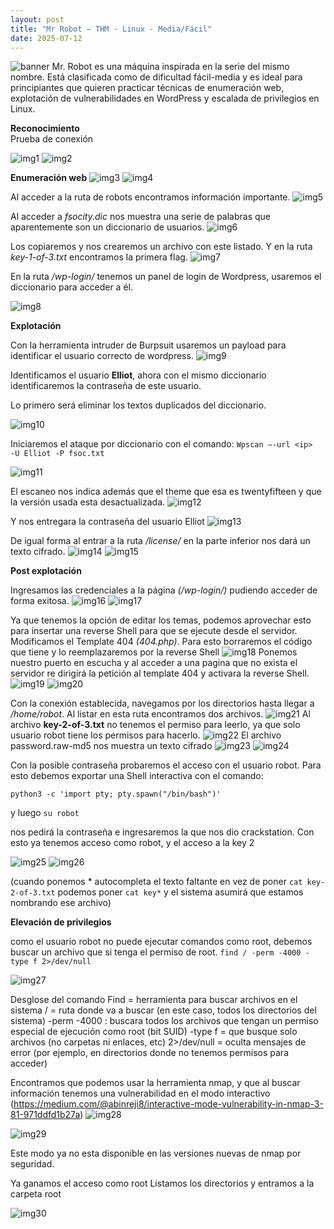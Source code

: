 ```yaml
---
layout: post
title: "Mr Robot – THM - Linux - Media/Fácil"
date: 2025-07-12
---
```

![banner](/secnotes/assets/img/mr_robot/banner.png)
Mr. Robot es una máquina inspirada en la serie del mismo nombre. Está clasificada como de dificultad fácil-media y es ideal para principiantes que quieren practicar técnicas de enumeración web, explotación de vulnerabilidades en WordPress y escalada de privilegios en Linux.

**Reconocimiento**  
Prueba de conexión

 ![img1](/secnotes/assets/img/mr_robot/1.png)
 ![img2](/secnotes/assets/img/mr_robot/2.png)
 
**Enumeración web**
 ![img3](/secnotes/assets/img/mr_robot/3.png)
 ![img4](/secnotes/assets/img/mr_robot/4.png)
 
Al acceder a la ruta de robots encontramos información importante.
 ![img5](/secnotes/assets/img/mr_robot/5.png)
 
Al acceder a _fsocity.dic_ nos muestra una serie de palabras que aparentemente son un diccionario de usuarios.
 ![img6](/secnotes/assets/img/mr_robot/6.png)
 
Los copiaremos y nos crearemos un archivo con este listado. Y en la ruta _key-1-of-3.txt_ encontramos la primera flag.
 ![img7](/secnotes/assets/img/mr_robot/7.png)
 
En la ruta _/wp-login/_ tenemos un panel de login de Wordpress, usaremos el diccionario para acceder a él.
 
 ![img8](/secnotes/assets/img/mr_robot/8.png)


**Explotación**

Con la herramienta intruder de Burpsuit usaremos un payload para identificar el usuario correcto de wordpress. 
 ![img9](/secnotes/assets/img/mr_robot/9.png)
 

Identificamos el usuario **Elliot**, ahora con el mismo diccionario identificaremos la contraseña de este usuario.

Lo primero será eliminar los textos duplicados del diccionario.

 ![img10](/secnotes/assets/img/mr_robot/10.png)
 
Iniciaremos el ataque por diccionario con el comando:
`Wpscan –-url <ip>  -U Elliot -P fsoc.txt`

 ![img11](/secnotes/assets/img/mr_robot/11.png)
 
El escaneo nos indica además que el theme que esa es twentyfifteen y que la versión usada esta desactualizada.
 ![img12](/secnotes/assets/img/mr_robot/12.png)
 
Y nos entregara la contraseña del usuario Elliot 
 ![img13](/secnotes/assets/img/mr_robot/13.png)
 
De igual forma al entrar a la ruta _/license/_ en la parte inferior nos dará un texto cifrado.
 ![img14](/secnotes/assets/img/mr_robot/14.png)
  ![img15](/secnotes/assets/img/mr_robot/15.png)
 
**Post explotación**

Ingresamos las credenciales a la página _(/wp-login/)_ pudiendo acceder de forma exitosa.
 ![img16](/secnotes/assets/img/mr_robot/16.png)
 ![img17](/secnotes/assets/img/mr_robot/17.png)
  
Ya que tenemos la opción de editar los temas, podemos aprovechar esto para insertar una reverse Shell para que se ejecute desde el servidor.
Modificamos el Template 404 _(404.php)_. Para esto borraremos el código que tiene y lo reemplazaremos por la reverse Shell 
  ![img18](/secnotes/assets/img/mr_robot/18.png)
Ponemos nuestro puerto en escucha y al acceder a una pagina que no exista el servidor re dirigirá la petición al template 404 y activara la reverse Shell.
 ![img19](/secnotes/assets/img/mr_robot/19.png)
 ![img20](/secnotes/assets/img/mr_robot/20.png)
  
Con la conexión establecida, navegamos por los directorios hasta llegar a _/home/robot_. Al listar en esta ruta encontramos dos archivos.
 ![img21](/secnotes/assets/img/mr_robot/21.png)
Al archivo **key-2-of-3.txt** no tenemos el permiso para leerlo, ya que solo usuario robot tiene los permisos para hacerlo.
  ![img22](/secnotes/assets/img/mr_robot/22.png)
El archivo password.raw-md5 nos muestra un texto cifrado
![img23](/secnotes/assets/img/mr_robot/23.png) 
![img24](/secnotes/assets/img/mr_robot/24.png)

Con la posible contraseña probaremos el acceso con el usuario robot. Para esto debemos exportar una Shell interactiva con el comando:

`python3 -c 'import pty; pty.spawn("/bin/bash")'`

y luego `su robot`

nos pedirá la contraseña e ingresaremos la que nos dio crackstation. 
Con esto ya tenemos acceso como robot, y el acceso a la key 2

  ![img25](/secnotes/assets/img/mr_robot/25.png)
  ![img26](/secnotes/assets/img/mr_robot/26.png)
  
(cuando ponemos * autocompleta el texto faltante en vez de poner `cat key-2-of-3.txt` podemos poner `cat key*`  y el sistema asumirá que estamos nombrando ese archivo)

**Elevación de privilegios**

como el usuario robot no puede ejecutar comandos como root, debemos buscar un archivo que si tenga el permiso de root.
`find / -perm -4000 -type f 2>/dev/null`

 ![img27](/secnotes/assets/img/mr_robot/27.png)
 
Desglose del comando
Find = herramienta para buscar archivos en el sistema
/ = ruta donde va a buscar (en este caso, todos los directorios del sistema)
-perm -4000 : buscara todos los archivos que tengan un permiso especial de ejecución como root (bit SUID)
-type f = que busque solo archivos (no carpetas ni enlaces, etc)
2>/dev/null = oculta mensajes de error (por ejemplo, en directorios donde no tenemos permisos para acceder)


Encontramos que podemos usar la herramienta nmap, y que al buscar información tenemos una vulnerabilidad en el modo interactivo 
(https://medium.com/@abinreji8/interactive-mode-vulnerability-in-nmap-3-81-971ddfd1b27a)
  ![img28](/secnotes/assets/img/mr_robot/28.png)

   ![img29](/secnotes/assets/img/mr_robot/29.png)

 
Este modo ya no esta disponible en las versiones nuevas de nmap por seguridad.

 
Ya ganamos el acceso como root
Listamos los directorios y entramos a la carpeta root 

 ![img30](/secnotes/assets/img/mr_robot/30.png)
 

 


